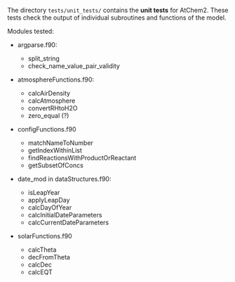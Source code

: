 The directory `tests/unit_tests/` contains the **unit tests** for
AtChem2. These tests check the output of individual subroutines and
functions of the model.

Modules tested:

- argparse.f90:
  - split_string
  - check_name_value_pair_validity

- atmosphereFunctions.f90:
  - calcAirDensity
  - calcAtmosphere
  - convertRHtoH2O
  - zero_equal (?)

- configFunctions.f90
  - matchNameToNumber
  - getIndexWithinList
  - findReactionsWithProductOrReactant
  - getSubsetOfConcs

- date_mod in dataStructures.f90:
  - isLeapYear
  - applyLeapDay
  - calcDayOfYear
  - calcInitialDateParameters
  - calcCurrentDateParameters

- solarFunctions.f90
  - calcTheta
  - decFromTheta
  - calcDec
  - calcEQT

